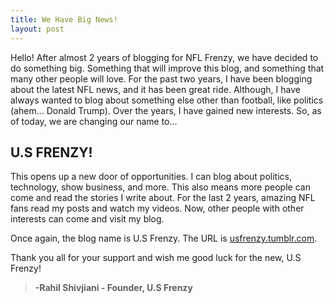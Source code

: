 ```yaml
---
title: We Have Big News!
layout: post
---
```


Hello! After almost 2 years of blogging for NFL Frenzy, we have decided to do something big. Something that will improve this blog, and something that many other people will love. For the past two years, I have been blogging about the latest NFL news, and it has been great ride. Although, I have always wanted to blog about something else other than football, like politics (ahem... Donald Trump). Over the years, I have gained new interests. So, as of today, we are changing our name to...

## U.S FRENZY!

This opens up a new door of opportunities. I can blog about politics, technology, show business, and more. This also means more people can come and read the stories I write about. For the last 2 years, amazing NFL fans read my posts and watch my videos. Now, other people with other interests can come and visit my blog.

Once again, the blog name is U.S Frenzy. The URL is [usfrenzy.tumblr.com](usfrenzy.tumblr.com).

Thank you all for your support and wish me good luck for the new, U.S Frenzy!
> **-Rahil Shivjiani - Founder, U.S Frenzy**
